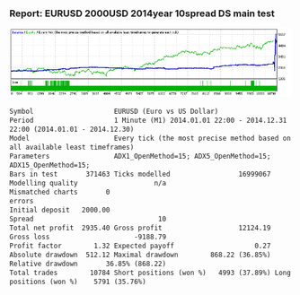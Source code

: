 
### Report: EURUSD 2000USD 2014year 10spread DS main test

![EURUSD 2000USD 2014year 10spread DS main test.txt](./EURUSD-2000USD-2014year-10spread-DS-main-test.gif)

    Symbol                    EURUSD (Euro vs US Dollar)
    Period                    1 Minute (M1) 2014.01.01 22:00 - 2014.12.31 22:00 (2014.01.01 - 2014.12.30)
    Model                     Every tick (the most precise method based on all available least timeframes)
    Parameters                ADX1_OpenMethod=15; ADX5_OpenMethod=15; ADX15_OpenMethod=15;
    Bars in test       371463 Ticks modelled                 16999067 Modelling quality                   n/a
    Mismatched charts       0
    errors
    Initial deposit   2000.00                                         Spread                               10
    Total net profit  2935.40 Gross profit                   12124.19 Gross loss                     -9188.79
    Profit factor        1.32 Expected payoff                    0.27
    Absolute drawdown  512.12 Maximal drawdown        868.22 (36.85%) Relative drawdown       36.85% (868.22)
    Total trades        10784 Short positions (won %)   4993 (37.89%) Long positions (won %)    5791 (35.76%)
